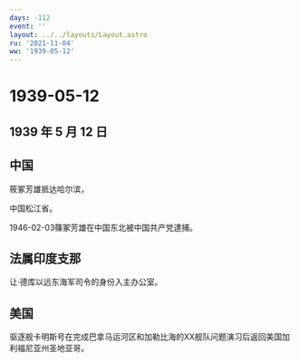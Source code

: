 ```yaml
---
days: -112
event: ''
layout: ../../layouts/Layout.astro
ru: '2021-11-04'
ww: '1939-05-12'
---
```


# 1939-05-12

## 1939 年 5 月 12 日

## 中国

筱冢芳雄抵达哈尔滨，

中国松江省。

1946-02-03篠冢芳雄在中国东北被中国共产党逮捕。

## 法属印度支那

让·德库以远东海军司令的身份入主办公室。

## 美国

驱逐舰卡明斯号在完成巴拿马运河区和加勒比海的XX舰队问题演习后返回美国加利福尼亚州圣地亚哥。